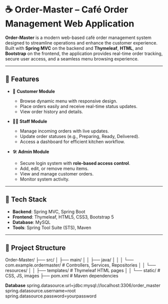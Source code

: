 # ☕ Order-Master – Café Order Management Web Application

**Order-Master** is a modern web-based café order management system designed to streamline operations and enhance the customer experience. Built with **Spring MVC** on the backend and **Thymeleaf**, **HTML**, and **Bootstrap** on the frontend, the application provides real-time order tracking, secure user access, and a seamless menu browsing experience.

---

## 🚀 Features

- 🛒 **Customer Module**
  - Browse dynamic menu with responsive design.
  - Place orders easily and receive real-time status updates.
  - View order history and details.

- 👨‍🍳 **Staff Module**
  - Manage incoming orders with live updates.
  - Update order statuses (e.g., Preparing, Ready, Delivered).
  - Access a dashboard for efficient kitchen workflow.

- 🛠️ **Admin Module**
  - Secure login system with **role-based access control**.
  - Add, edit, or remove menu items.
  - View and manage customer orders.
  - Monitor system activity.

---

## 🧰 Tech Stack

- **Backend**: Spring MVC, Spring Boot
- **Frontend**: Thymeleaf, HTML5, CSS3, Bootstrap 5
- **Database**: MySQL
- **Tools**: Spring Tool Suite (STS), Maven

---

## 📂 Project Structure

Order-Master/
├── src/
│ ├── main/
│ │ ├── java/
│ │ │ └── com.example.ordermaster/ # Controllers, Services, Repositories
│ │ └── resources/
│ │ ├── templates/ # Thymeleaf HTML pages
│ │ └── static/ # CSS, JS, images
├── pom.xml # Maven dependencies

**Database**
spring.datasource.url=jdbc:mysql://localhost:3306/order_master
spring.datasource.username=root
spring.datasource.password=yourpassword
